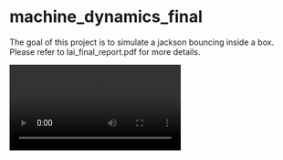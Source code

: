 # machine_dynamics_final

The goal of this project is to simulate a jackson bouncing inside a box. Please refer to lai_final_report.pdf for more details.

![demo](lai_final_demo.mp4)
